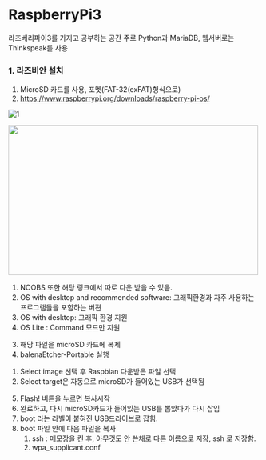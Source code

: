 # RaspberryPi3

라즈베리파이3를 가지고 공부하는 공간
주로 Python과 MariaDB, 웹서버로는 Thinkspeak를 사용

### 1. 라즈비안 설치 
1. MicroSD 카드를 사용, 포멧(FAT-32(exFAT)형식으로)
2. https://www.raspberrypi.org/downloads/raspberry-pi-os/

![1](https://user-images.githubusercontent.com/64456822/86572230-9ba8cd80-bfad-11ea-9966-e92c42e2eed8.JPG)

<img src="https://user-images.githubusercontent.com/64456822/86572230-9ba8cd80-bfad-11ea-9966-e92c42e2eed8.JPG" width="500px" height="300px"></img>

  1) NOOBS 또한 해당 링크에서 따로 다운 받을 수 있음. 
  2) OS with desktop and recommended software: 그래픽환경과 자주 사용하는 프로그램들을 포함하는 버젼
  3) OS with desktop: 그래픽 환경 지원
  4) OS Lite : Command 모드만 지원
  
3. 해당 파일을 microSD 카드에 복제
4. balenaEtcher-Portable 실행
  1) Select image 선택 후 Raspbian 다운받은 파일 선택
  2) Select target은 자동으로 microSD가 들어있는 USB가 선택됨
5. Flash! 버튼을 누르면 복사시작
6. 완료하고, 다시 microSD카드가 들어있는 USB를 뽑았다가 다시 삽입
7. boot 라는 라벨이 붙혀진 USB드라이브로 잡힘.
8. boot 파일 안에 다음 파일을 복사
   1) ssh : 메모장을 킨 후, 아무것도 안 쓴채로 다른 이름으로 저장, ssh 로 저장함.
   2) wpa_supplicant.conf
   
   
  
  
